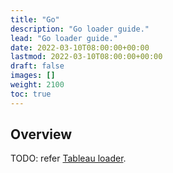 ```yaml
---
title: "Go"
description: "Go loader guide."
lead: "Go loader guide."
date: 2022-03-10T08:00:00+00:00
lastmod: 2022-03-10T08:00:00+00:00
draft: false
images: []
weight: 2100
toc: true
---
```


## Overview

TODO: refer [Tableau loader](https://github.com/tableauio/loader).
